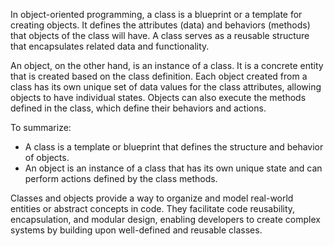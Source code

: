 In object-oriented programming, a class is a blueprint or a template for creating objects. It defines the attributes (data) and behaviors (methods) that objects of the class will have. A class serves as a reusable structure that encapsulates related data and functionality.

An object, on the other hand, is an instance of a class. It is a concrete entity that is created based on the class definition. Each object created from a class has its own unique set of data values for the class attributes, allowing objects to have individual states. Objects can also execute the methods defined in the class, which define their behaviors and actions.

To summarize:
- A class is a template or blueprint that defines the structure and behavior of objects.
- An object is an instance of a class that has its own unique state and can perform actions defined by the class methods.

Classes and objects provide a way to organize and model real-world entities or abstract concepts in code. They facilitate code reusability, encapsulation, and modular design, enabling developers to create complex systems by building upon well-defined and reusable classes.

